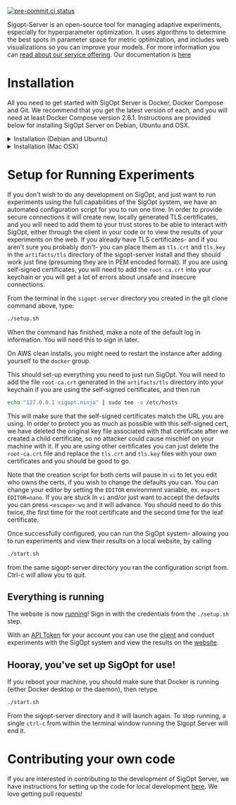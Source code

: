 <!--
Copyright © 2023 Intel Corporation

SPDX-License-Identifier: Apache License 2.0
-->

[![pre-commit.ci status](https://results.pre-commit.ci/badge/github/sigopt/sigopt-server/main.svg)](https://results.pre-commit.ci/latest/github/sigopt/sigopt-server/main)

Sigopt-Server is an open-source tool for managing adaptive experiments, especially for hyperparameter optimization. It uses algorithms to determine the best spots in parameter space for metric optimization, and includes web visualizations so you can improve your models. For more information you can [read about our service offering](https://sigopt.com/). Our documentation is [here](https://docs.sigopt.com/)

# Installation

All you need to get started with SigOpt Server is Docker, Docker Compose and Git. We recommend that you get the latest version of each, and you will need at least Docker Compose version 2.6.1. Instructions are provided below for installing SigOpt Server on Debian, Ubuntu and OSX.

<details>
<summary>Installation (Debian and Ubuntu)</summary>

From a default ubuntu install. We have tested this on Ubuntu 22.04 Jammy from a clean AWS image. If you are an another variant of Linux you can proceed at your own risk, adapting as you go.

## Install Git and Docker

First, install git.

```bash
sudo apt-get install git
```

## Get the Code

Checkout the repository:

```bash
git clone https://github.com/sigopt/sigopt-server.git
cd sigopt-server
```

## Install some necessary packages

Add the repo for the Debian release we base our docker images on. Then you need to install the docker engine. We have provided a convenience script, "./scripts/compile/install_docker_debian.sh" but it makes fairly large changes to your base operating system. If you feel capable of managing that yourself, we recommend you do it for yourself [at the Docker website.](https://docs.docker.com/engine/install/ubuntu/) Finally, add the current user to the docker group, so your user can connect to the Docker daemon.

```bash
./scripts/compile/install_docker_debian.sh
sudo groupadd docker
sudo usermod -aG docker "$(id -u -n)"
```

You will need to log out or exit your current session for these changes to take effect.

</details>

<details>
<summary>Installation (Mac OSX)</summary>

The expected development platform is a Mac running the latest OSX. This has been tested on OS X Ventura and Monterey, if you are on an older OS X you can proceed at your own risk or upgrade.

## Install Docker

This has been tested with Docker for Mac 4.1.0. You can use other versions but proceed at your own risk. You can download and install this version of Docker [here](https://docs.docker.com/desktop/release-notes/#401).

### Docker Configuration

After installing and starting Docker, you should configure some settings.
This can be done from the system tray icon (top right) by selecting `Preferences...`.

#### Configure resources

From the Docker system tray icon, select `Preferences...`, then navigate to the `Resources` tab.
Select 4CPU and 4GB memory.
Apply and restart.

<details>
<summary> Resource Usage Warning (Mac) </summary>

##### CPU

Sometimes Docker appears to use a large amout of CPU while apparently being idle.
Make sure there really is nothing running with `docker ps`.
If there is indeed nothing running, try reducing the number of CPUs allocated to Docker.
This will require a restart of Docker.

</details>
</details>

# Setup for Running Experiments

If you don't wish to do any development on SigOpt, and just want to run experiments using the full capabilities of the SigOpt system, we have an automated configuration script for you to run one time. In order to provide secure connections it will create new, locally generated TLS certificates, and you will need to add them to your trust stores to be able to interact with SigOpt, either through the client in your code or to view the results of your experiments on the web. If you already have TLS certificates- and if you aren't sure you probably don't- you can place them as `tls.crt` and `tls.key` in the `artifacts/tls` directory of the sigopt-server install and they should work just fine (presuming they are in PEM encoded format). If you are using self-signed certificates, you will need to add the `root-ca.crt` into your keychain or you will get a lot of errors about unsafe and insecure connections.

From the terminal in the `sigopt-server` directory you created in the git clone command above, type:

```bash
./setup.sh
```

When the command has finished, make a note of the default log in information. You will need this to sign in later.

On AWS clean installs, you might need to restart the instance after adding yourself to the `docker` group.

This should set-up everything you need to just run SigOpt. You will need to add the file `root-ca.crt` generated in the `artifacts/tls` directory into your keychain if you are using the self-signed certificates, and then run

```bash
echo "127.0.0.1 sigopt.ninja" | sudo tee -a /etc/hosts
```

This will make sure that the self-signed certificates match the URL you are using. In order to protect you as much as possible with this self-signed cert, we have deleted the original key file associated with that certificate after we created a child certificate, so no attacker could cause mischief on your machine with it. If you are using other certificates you can just delete the `root-ca.crt` file and replace the `tls.crt` and `tls.key` files with your own certificates and you should be good to go.

Note that the creation script for both certs will pause in `vi` to let you edit who owns the certs, if you wish to change the defaults you can. You can change your editor by setting the `EDITOR` environment variable, ex. `export EDITOR=nano`. If you are stuck in `vi` and/or just want to accept the defaults you can press `<escape>:wq` and it will advance. You should need to do this twice, the first time for the root certificate and the second time for the leaf certificate.

Once successfully configured, you can run the SigOpt system- allowing you to run experiments and view their results on a local website, by calling

```bash
./start.sh
```

from the same sigopt-server directory you ran the configuration script from. Ctrl-c will allow you to quit.

## Everything is running

The website is now [running](https://sigopt.ninja:4443/)! Sign in with the credentials from the `./setup.sh` step.

With an [API Token](https://sigopt.ninja:4443/tokens/info) for your account you can use the [client](https://github.com/sigopt/sigopt-python) and conduct experiments with the SigOpt system and view the results on the [website](https://sigopt.ninja:4443/).

## Hooray, you've set up SigOpt for use!

If you reboot your machine, you should make sure that Docker is running (either Docker desktop or the daemon), then retype

```bash
./start.sh
```

From the sigopt-server directory and it will launch again. To stop running, a single `ctrl-c` from within the terminal window running the Sigopt Server will end it.

# Contributing your own code

If you are interested in contributing to the development of SigOpt Server, we have instructions for setting up the code for local development [here](./DEVELOPMENT.md). We love getting pull requests!
